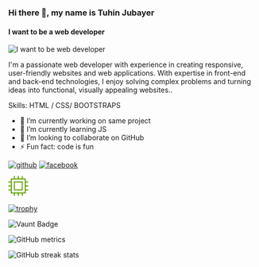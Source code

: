 

### Hi there 👋, my name is Tuhin Jubayer
#### I want to be a web developer 
![I want to be web developer ](https://scontent.fdac138-2.fna.fbcdn.net/v/t39.30808-6/463617549_122123315738492282_1119138773190239751_n.jpg?stp=dst-jpg_s960x960&_nc_cat=104&ccb=1-7&_nc_sid=cc71e4&_nc_ohc=bc_qdwbbgY8Q7kNvgGjB8TX&_nc_ht=scontent.fdac138-2.fna&_nc_gid=Aq7iaUhj0u-gjXY5AQX_0pz&oh=00_AYAKcedr5ATecrbipeYz_ZWfvL7mBJ64I_ASoT39Gw5dxQ&oe=67189980)

I'm a passionate web developer with experience in creating responsive, user-friendly websites and web applications. With expertise in front-end and back-end technologies, I enjoy solving complex problems and turning ideas into functional, visually appealing websites..

Skills:  HTML / CSS/ BOOTSTRAPS 

- 🔭 I’m currently working on same project 
- 🌱 I’m currently learning JS 
- 👯 I’m looking to collaborate on GitHub 
- ⚡ Fun fact: code is fun 

[<img src='https://cdn.jsdelivr.net/npm/simple-icons@3.0.1/icons/github.svg' alt='github' height='40'>](https://github.com/tuhinjubayer)  [<img src='https://cdn.jsdelivr.net/npm/simple-icons@3.0.1/icons/facebook.svg' alt='facebook' height='40'>](https://www.facebook.com/https://www.facebook.com/tuhin.jubayer.09/) 
 

<a href='https://docs.github.com/en/developers'><img src='https://raw.githubusercontent.com/acervenky/animated-github-badges/master/assets/devbadge.gif' width='40' height='40'></a> 

[![trophy](https://github-profile-trophy.vercel.app/?username=tuhinjubayer)](https://github.com/ryo-ma/github-profile-trophy)

![Vaunt Badge](https://api.vaunt.dev/v1/github/entities/tuhinjubayer/contributions?format=svg&private=false)  

![GitHub metrics](https://metrics.lecoq.io/tuhinjubayer)  

![GitHub streak stats](https://streak-stats.demolab.com/?user=tuhinjubayer)  

